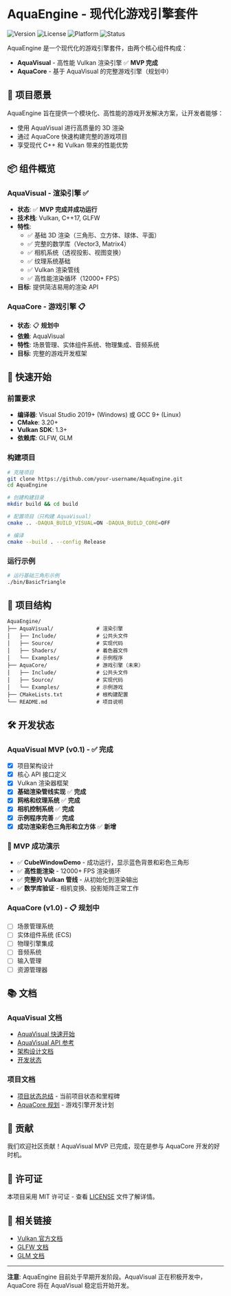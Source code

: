 # AquaEngine - 现代化游戏引擎套件

![Version](https://img.shields.io/badge/version-1.0.0-blue.svg)
![License](https://img.shields.io/badge/license-MIT-green.svg)
![Platform](https://img.shields.io/badge/platform-Windows-lightgrey.svg)
![Status](https://img.shields.io/badge/status-MVP%20Complete-brightgreen.svg)

AquaEngine 是一个现代化的游戏引擎套件，由两个核心组件构成：

- **AquaVisual** - 高性能 Vulkan 渲染引擎 ✅ **MVP 完成**
- **AquaCore** - 基于 AquaVisual 的完整游戏引擎（规划中）

## 🎯 项目愿景

AquaEngine 旨在提供一个模块化、高性能的游戏开发解决方案，让开发者能够：

- 使用 AquaVisual 进行高质量的 3D 渲染
- 通过 AquaCore 快速构建完整的游戏项目
- 享受现代 C++ 和 Vulkan 带来的性能优势

## 📦 组件概览

### AquaVisual - 渲染引擎 ✅
- **状态**: ✅ **MVP 完成并成功运行**
- **技术栈**: Vulkan, C++17, GLFW
- **特性**: 
  - ✅ 基础 3D 渲染（三角形、立方体、球体、平面）
  - ✅ 完整的数学库（Vector3, Matrix4）
  - ✅ 相机系统（透视投影、视图变换）
  - ✅ 纹理系统基础
  - ✅ Vulkan 渲染管线
  - ✅ 高性能渲染循环（12000+ FPS）
- **目标**: 提供简洁易用的渲染 API

### AquaCore - 游戏引擎 📋
- **状态**: 📋 **规划中**
- **依赖**: AquaVisual
- **特性**: 场景管理、实体组件系统、物理集成、音频系统
- **目标**: 完整的游戏开发框架

## 🚀 快速开始

### 前置要求

- **编译器**: Visual Studio 2019+ (Windows) 或 GCC 9+ (Linux)
- **CMake**: 3.20+
- **Vulkan SDK**: 1.3+
- **依赖库**: GLFW, GLM

### 构建项目

```bash
# 克隆项目
git clone https://github.com/your-username/AquaEngine.git
cd AquaEngine

# 创建构建目录
mkdir build && cd build

# 配置项目（只构建 AquaVisual）
cmake .. -DAQUA_BUILD_VISUAL=ON -DAQUA_BUILD_CORE=OFF

# 编译
cmake --build . --config Release
```

### 运行示例

```bash
# 运行基础三角形示例
./bin/BasicTriangle
```

## 📁 项目结构

```
AquaEngine/
├── AquaVisual/              # 渲染引擎
│   ├── Include/             # 公共头文件
│   ├── Source/              # 实现代码
│   ├── Shaders/             # 着色器文件
│   └── Examples/            # 示例程序
├── AquaCore/                # 游戏引擎（未来）
│   ├── Include/             # 公共头文件
│   ├── Source/              # 实现代码
│   └── Examples/            # 示例游戏
├── CMakeLists.txt           # 根构建配置
└── README.md                # 项目说明
```

## 🛠️ 开发状态

### AquaVisual MVP (v0.1) - ✅ 完成
- [x] 项目架构设计
- [x] 核心 API 接口定义
- [x] Vulkan 渲染器框架
- [x] **基础渲染管线实现** ✅ **完成**
- [x] **网格和纹理系统** ✅ **完成**
- [x] **相机控制系统** ✅ **完成**
- [x] **示例程序完善** ✅ **完成**
- [x] **成功渲染彩色三角形和立方体** ✅ **新增**

### 🎉 MVP 成功演示
- ✅ **CubeWindowDemo** - 成功运行，显示蓝色背景和彩色三角形
- ✅ **高性能渲染** - 12000+ FPS 渲染循环
- ✅ **完整的 Vulkan 管线** - 从初始化到渲染输出
- ✅ **数学库验证** - 相机变换、投影矩阵正常工作

### AquaCore (v1.0) - 📋 规划中
- [ ] 场景管理系统
- [ ] 实体组件系统 (ECS)
- [ ] 物理引擎集成
- [ ] 音频系统
- [ ] 输入管理
- [ ] 资源管理器

## 📚 文档

### AquaVisual 文档
- [AquaVisual 快速开始](./AquaVisual/QUICK_START.md)
- [AquaVisual API 参考](./AquaVisual/API_REFERENCE.md)
- [架构设计文档](./AquaVisual/ARCHITECTURE_DESIGN.md)
- [开发状态](./AquaVisual/DEVELOPMENT_STATUS.md)

### 项目文档
- [项目状态总结](./PROJECT_STATUS.md) - 当前项目状态和里程碑
- [AquaCore 规划](./AquaCore/README.md) - 游戏引擎开发计划

## 🤝 贡献

我们欢迎社区贡献！AquaVisual MVP 已完成，现在是参与 AquaCore 开发的好时机。

## 📄 许可证

本项目采用 MIT 许可证 - 查看 [LICENSE](LICENSE) 文件了解详情。

## 🔗 相关链接

- [Vulkan 官方文档](https://vulkan.lunarg.com/)
- [GLFW 文档](https://www.glfw.org/documentation.html)
- [GLM 文档](https://glm.g-truc.net/)

---

**注意**: AquaEngine 目前处于早期开发阶段。AquaVisual 正在积极开发中，AquaCore 将在 AquaVisual 稳定后开始开发。